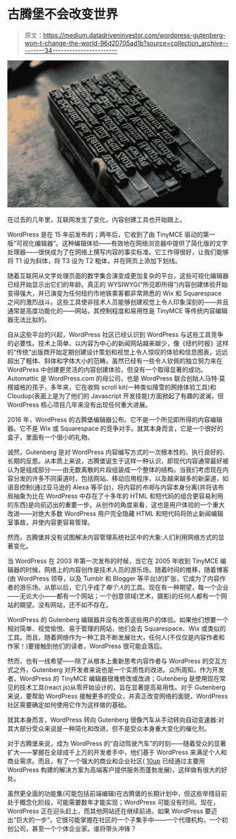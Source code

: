 # 古腾堡不会改变世界

> 原文：<https://medium.datadriveninvestor.com/wordpress-gutenberg-won-t-change-the-world-96d20705ad1b?source=collection_archive---------34----------------------->

![](img/a629c7fc6ea7869b03eadfacf2408001.png)

在过去的几年里，互联网发生了变化，内容创建工具也开始跟上。

WordPress 是在 15 年前发布的；两年后，它收到了由 TinyMCE 驱动的第一版“可视化编辑器”。这种编辑体验——有效地在网络浏览器中提供了简化版的文字处理器——很快成为了在网络上撰写内容的事实标准。它工作得很好，让我们能够将 T1 设为斜体，将 T3 设为 T2 粗体，并在网页上添加下划线。

随着互联网从文字处理页面的数字集合演变成更加复杂的平台，这些可视化编辑器已经开始显示出它们的年龄。真正的 WYSIWYG(“所见即所得”)内容创建体验开始变得强大，并已演变为任何纽约市地铁乘客都非常熟悉的 Wix 和 Squarespace 之间的激烈战斗。这些工具使非技术人员能够创建视觉上令人印象深刻的——并且通常是高度功能化的——网站，其控制程度和易用性是 TinyMCE 等传统内容编辑器无法比拟的。

自从这些平台的兴起，WordPress 社区已经认识到 WordPress 与这些工具竞争的必要性。技术上简单、以内容为中心的新闻网站越来越少，像《纽约时报》这样的“传统”出版商开始定期创建设计策划和视觉上令人惊叹的体验和信息图表，远远超出了粗体、斜体和字体大小的范畴。虽然已经有一些令人钦佩的独立努力来在 WordPress 中创建更灵活的内容创建体验，但没有一个取得显著的成功。Automattic 是 WordPress.com 的母公司，也是 WordPress 联合创始人马特·莫楞威格的孩子，多年来，它在收购 scroll kit(一种类似降雪的网络体验工具)和 Cloudup(表面上是为了他们的 Javascript 开发技能)方面掀起了有趣的波澜，但 WordPress 核心项目几年来没有出现任何重大进展。

2016 年，WordPress 的古腾堡编辑器公布。它不是一个所见即所得的内容编辑器。它不是 Wix 或 Squarespace 的竞争对手。就其本身而言，它是一个很好的盒子，里面有一个很小的礼物。

诚然，Gutenberg 是对 WordPress 内容编写方式的一次根本性的、执行良好的、长期的反思。从本质上来说，古腾堡诞生于这样一种认识，即现代内容通常最好被认为是组成部分——由无数离散的片段组装成一个整体的结构。当我们考虑现在内容分发的许多不同渠道时，包括网站、移动应用程序，以及越来越多的新渠道，如语音控制(通过亚马逊的 Alexa 等平台)，将内容的*布局*与内容本身分离(并将该布局抽象为比在 WordPress 中存在了十多年的 HTML 和短代码的组合更容易利用的东西)是向前迈出的重要一步。从创作的角度来看，这也是用户体验的一个重大改进——对绝大多数 WordPress 用户完全隐藏 HTML 和短代码将防止新闻编辑室事故，并使内容更容易管理。

然而，古腾堡并没有试图解决内容管理系统社区中的大象:人们利用网络方式的显著变化。

当 WordPress 在 2003 年第一次发布的时候，当它在 2005 年收到 TinyMCE 编辑器的时候，网络上的内容创作是技术人员的游乐场。随着时间的推移，随着博客(由 WordPress 领导，以及 Tumblr 和 Blogger 等平台)的扩张，它成为了内容作者的游乐场。从那以后，它几乎成了*每个人*的工具。现在有一种期望，每一个企业——无论大小——都有一个网站；一个创意领域(艺术，摄影)的任何人都有一个网站的期望。没有网站，还不如不存在。

WordPress 的 Gutenberg 编辑器并没有改善这些用户的体验。如果他们想要一个相对简单、视觉愉悦、易于管理的网站，他们会去 Squarespace、Wix 或类似的工具。而且，随着网络作为一种工具不断发展壮大，任何人(不仅仅是内容作者和作家！)要接触到他们的读者，WordPress 很可能会落后。

然而，也有一线希望——除了从根本上重新思考内容作者与 WordPress 的交互方式之外，Gutenberg 对开发者来说也是一个实质性的改进。众所周知，作为开发者，WordPress 的 TinyMCE 编辑器很难修改或改进；Gutenberg 是使用现在常见的技术工具(react.js)从零开始设计的，旨在显著提高易用性。对于 Gutenberg 来说，要帮助 WordPress 接触更多的受众，并真正改变网络的面貌，WordPress 社区需要确定如何使用它作为这样做的基础。

就其本身而言，WordPress 转向 Gutenberg 很像汽车从手动转向自动变速器:对其大部分受众来说是一种简化和改进，但不是受众本身重大变化的催化剂。

对于古腾堡来说，成为 WordPress 的“自动驾驶汽车”的时刻——随着受众的显著扩大——掌握在全球成千上万的开发者手中，他们基于 WordPress 来满足个人和商业需求。而且，有了一个强大的商业和企业社区( [10up](http://10up.com) 已经通过主要用 WordPress 构建的解决方案为高端客户提供服务而蓬勃发展)，这样做有很大的好处。

虽然更全面的功能集(可能包括前端编辑)在古腾堡的长期计划中，但这些举措目前处于概念化阶段，可能需要数年才能实现；WordPress 可能没有时间。现在，WordPress 正在迎头赶上，而其他网站还在继续前进。如果 WordPress 要迈出“巨大的一步”，它很可能掌握在社区的一个子集手中——一个代理机构，一个初创公司，甚至一个个体企业家。谁将带头冲锋？